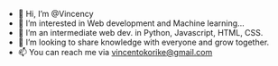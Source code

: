 - 👋 Hi, I’m @Vincency
- 👀 I’m interested in Web development and Machine learning...
- 🌱 I’m an intermediate web dev. in Python, Javascript, HTML, CSS.
- 💞️ I’m looking to share knowledge with everyone and grow together.
- 📫 You can reach me via vincentokorike@gmail.com
